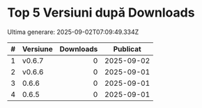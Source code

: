 # Top 5 Versiuni după Downloads

Ultima generare: 2025-09-02T07:09:49.334Z

| # | Versiune | Downloads | Publicat |
| - | - | -: | - |
| 1 | v0.6.7 | 0 | 2025-09-02 |
| 2 | v0.6.6 | 0 | 2025-09-01 |
| 3 | 0.6.6 | 0 | 2025-09-01 |
| 4 | 0.6.5 | 0 | 2025-09-01 |
